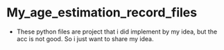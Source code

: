 # My_age_estimation_record_files
* These python files are project that i did implement by my idea, but the acc is not good. So i just want to share my idea.
